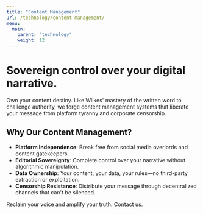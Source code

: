 ```yaml
---
title: "Content Management"
url: /technology/content-management/
menu:
  main:
    parent: "technology"
    weight: 12
---
```


# Sovereign control over your digital narrative.

Own your content destiny. Like Wilkes' mastery of the written word to challenge authority, we forge content management systems that liberate your message from platform tyranny and corporate censorship.

## Why Our Content Management?
- **Platform Independence**: Break free from social media overlords and content gatekeepers.
- **Editorial Sovereignty**: Complete control over your narrative without algorithmic manipulation.
- **Data Ownership**: Your content, your data, your rules—no third-party extraction or exploitation.
- **Censorship Resistance**: Distribute your message through decentralized channels that can't be silenced.

Reclaim your voice and amplify your truth. [Contact us](/).
